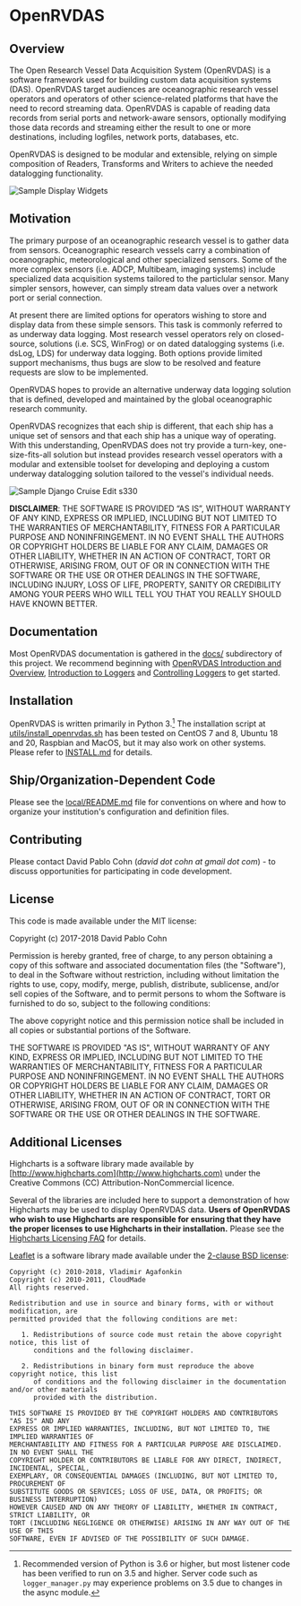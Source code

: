 # OpenRVDAS

## Overview

The Open Research Vessel Data Acquisition System (OpenRVDAS) is a
software framework used for building custom data acquisition systems
(DAS).  OpenRVDAS target audiences are oceanographic research vessel
operators and operators of other science-related platforms that have
the need to record streaming data.  OpenRVDAS is capable of reading
data records from serial ports and network-aware sensors, optionally
modifying those data records and streaming either the result to one or
more destinations, including logfiles, network ports, databases, etc.

OpenRVDAS is designed to be modular and extensible, relying on simple
composition of Readers, Transforms and Writers to achieve the needed
datalogging functionality.

![Sample Display Widgets](docs/images/display_widgets_small.png)

## Motivation

The primary purpose of an oceanographic research vessel is to gather
data from sensors. Oceanographic research vessels carry a combination
of oceanographic, meteorological and other specialized sensors. Some
of the more complex sensors (i.e. ADCP, Multibeam, imaging systems)
include specialized data acquisition systems tailored to the
particlular sensor. Many simpler sensors, however, can simply stream
data values over a network port or serial connection.

At present there are limited options for operators wishing to store
and display data from these simple sensors. This task is commonly
referred to as underway data logging.  Most research vessel operators
rely on closed-source, solutions (i.e. SCS, WinFrog) or on dated
datalogging systems (i.e.  dsLog, LDS) for underway data logging.
Both options provide limited support mechanisms, thus bugs are slow to
be resolved and feature requests are slow to be implemented.

OpenRVDAS hopes to provide an alternative underway data logging 
solution that is defined, developed and maintained by the global
oceanographic research community.

OpenRVDAS recognizes that each ship is different, that each ship has a
unique set of sensors and that each ship has a unique way of
operating.  With this understanding, OpenRVDAS does not try provide a
turn-key, one- size-fits-all solution but instead provides research
vessel operators with a modular and extensible toolset for developing
and deploying a custom underway datalogging solution tailored to the
vessel's individual needs.

![Sample Django Cruise Edit s330](docs/images/sample_cruise_edit_s330_small.png)

**DISCLAIMER**: THE SOFTWARE IS PROVIDED “AS IS”, WITHOUT WARRANTY OF
ANY KIND, EXPRESS OR IMPLIED, INCLUDING BUT NOT LIMITED TO THE
WARRANTIES OF MERCHANTABILITY, FITNESS FOR A PARTICULAR PURPOSE AND
NONINFRINGEMENT. IN NO EVENT SHALL THE AUTHORS OR COPYRIGHT HOLDERS BE
LIABLE FOR ANY CLAIM, DAMAGES OR OTHER LIABILITY, WHETHER IN AN ACTION
OF CONTRACT, TORT OR OTHERWISE, ARISING FROM, OUT OF OR IN CONNECTION
WITH THE SOFTWARE OR THE USE OR OTHER DEALINGS IN THE SOFTWARE,
INCLUDING INJURY, LOSS OF LIFE, PROPERTY, SANITY OR CREDIBILITY AMONG
YOUR PEERS WHO WILL TELL YOU THAT YOU REALLY SHOULD HAVE KNOWN BETTER.

## Documentation

Most OpenRVDAS documentation is gathered in the [docs/](docs/) subdirectory of this project. We recommend beginning with [OpenRVDAS Introduction and Overview](docs/intro_and_overview.md), [Introduction to Loggers](docs/intro_to_loggers.md) and [Controlling Loggers](docs/controlling_loggers.md) to get started.

## Installation

OpenRVDAS is written primarily in Python 3.[^1] The installation script at [utils/install_openrvdas.sh](utils/install_openrvrdas.sh)
has been tested on CentOS 7 and 8, Ubuntu 18 and 20, Raspbian and MacOS, but it may also work on other systems.
Please refer to [INSTALL.md](./INSTALL.md) for details.

## Ship/Organization-Dependent Code

Please see the [local/README.md](local/README.md) file for conventions on where and how to organize your institution's configuration and definition files.

## Contributing

Please contact David Pablo Cohn (*david dot cohn at gmail dot com*) - to discuss
opportunities for participating in code development.

## License

This code is made available under the MIT license:

Copyright (c) 2017-2018 David Pablo Cohn

Permission is hereby granted, free of charge, to any person obtaining a copy
of this software and associated documentation files (the "Software"), to deal
in the Software without restriction, including without limitation the rights
to use, copy, modify, merge, publish, distribute, sublicense, and/or sell
copies of the Software, and to permit persons to whom the Software is
furnished to do so, subject to the following conditions:

The above copyright notice and this permission notice shall be included in all
copies or substantial portions of the Software.

THE SOFTWARE IS PROVIDED "AS IS", WITHOUT WARRANTY OF ANY KIND, EXPRESS OR
IMPLIED, INCLUDING BUT NOT LIMITED TO THE WARRANTIES OF MERCHANTABILITY,
FITNESS FOR A PARTICULAR PURPOSE AND NONINFRINGEMENT. IN NO EVENT SHALL THE
AUTHORS OR COPYRIGHT HOLDERS BE LIABLE FOR ANY CLAIM, DAMAGES OR OTHER
LIABILITY, WHETHER IN AN ACTION OF CONTRACT, TORT OR OTHERWISE, ARISING FROM,
OUT OF OR IN CONNECTION WITH THE SOFTWARE OR THE USE OR OTHER DEALINGS IN THE
SOFTWARE.

## Additional Licenses

Highcharts is a software library made available by
[http://www.highcharts.com](http://www.highcharts.com) under the
Creative Commons (CC) Attribution-NonCommercial licence.

  Several of the libraries are included here to support a demonstration
  of how Highcharts may be used to display OpenRVDAS data. **Users of
  OpenRVDAS who wish to use Highcharts are responsible for ensuring that
  they have the proper licenses to use Highcharts in their
  installation.** Please see the [Highcharts Licensing
  FAQ](https://shop.highsoft.com/faq/licensing) for details.

[Leaflet](https://leafletjs.com/) is a software library made available under the [2-clause BSD license](https://github.com/Leaflet/Leaflet/blob/master/LICENSE):

  ```
  Copyright (c) 2010-2018, Vladimir Agafonkin
  Copyright (c) 2010-2011, CloudMade
  All rights reserved.
  
  Redistribution and use in source and binary forms, with or without modification, are
  permitted provided that the following conditions are met:
  
     1. Redistributions of source code must retain the above copyright notice, this list of
        conditions and the following disclaimer.
  
     2. Redistributions in binary form must reproduce the above copyright notice, this list
        of conditions and the following disclaimer in the documentation and/or other materials
        provided with the distribution.
  
  THIS SOFTWARE IS PROVIDED BY THE COPYRIGHT HOLDERS AND CONTRIBUTORS "AS IS" AND ANY
  EXPRESS OR IMPLIED WARRANTIES, INCLUDING, BUT NOT LIMITED TO, THE IMPLIED WARRANTIES OF
  MERCHANTABILITY AND FITNESS FOR A PARTICULAR PURPOSE ARE DISCLAIMED. IN NO EVENT SHALL THE
  COPYRIGHT HOLDER OR CONTRIBUTORS BE LIABLE FOR ANY DIRECT, INDIRECT, INCIDENTAL, SPECIAL,
  EXEMPLARY, OR CONSEQUENTIAL DAMAGES (INCLUDING, BUT NOT LIMITED TO, PROCUREMENT OF
  SUBSTITUTE GOODS OR SERVICES; LOSS OF USE, DATA, OR PROFITS; OR BUSINESS INTERRUPTION)
  HOWEVER CAUSED AND ON ANY THEORY OF LIABILITY, WHETHER IN CONTRACT, STRICT LIABILITY, OR
  TORT (INCLUDING NEGLIGENCE OR OTHERWISE) ARISING IN ANY WAY OUT OF THE USE OF THIS
  SOFTWARE, EVEN IF ADVISED OF THE POSSIBILITY OF SUCH DAMAGE.
  ```

[^1]: Recommended version of Python is 3.6 or higher, but most listener code has been verified
to run on 3.5 and higher. Server code such as `logger_manager.py` may experience problems on 
3.5 due to changes in the async module.

